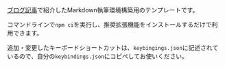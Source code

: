 [ブログ記事](https://dotengineerblog.net/vscode-extensions-markdown-writing/)で紹介したMarkdown執筆環境構築用のテンプレートです。

コマンドラインで`npm ci`を実行し、推奨拡張機能をインストールするだけで利用できます。

追加・変更したキーボードショートカットは、`keybingings.json`に記述されているので、自分の`keybindings.json`にコピペしてお使いください。
